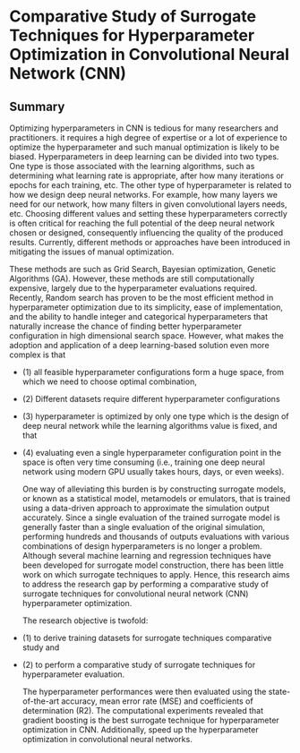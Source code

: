 # Comparative Study of Surrogate Techniques for Hyperparameter Optimization in Convolutional Neural Network (CNN) 

## Summary

<html>
<body>
<p>
  Optimizing hyperparameters in CNN is tedious for many researchers and practitioners. it requires a high degree of expertise or a lot of experience to optimize the hyperparameter and such manual optimization is likely to be biased. Hyperparameters in deep learning can be divided into two types. One type is those associated with the learning algorithms, such as determining what learning rate is appropriate, after how many iterations or epochs for each training, etc. The other type of hyperparameter is related to how we design deep neural networks. For example, how many layers we need for our network, how many filters in given convolutional layers needs, etc. Choosing different values and setting these hyperparameters correctly is often critical for reaching the full potential of the deep neural network chosen or designed, consequently influencing the quality of the produced results. Currently, different methods or approaches have been introduced in mitigating the issues of manual optimization. 
  
  These methods are such as Grid Search, Bayesian optimization, Genetic Algorithms (GA). However, these methods are still computationally expensive, largely due to the hyperparameter evaluations required. Recently, Random search has proven to be the most efficient method in hyperparameter optimization due to its simplicity, ease of implementation, and the ability to handle integer and categorical hyperparameters that naturally increase the chance of finding better hyperparameter configuration in high dimensional search space. However, what makes the adoption and application of a deep learning-based solution even more complex is that 
 
* (1) all feasible hyperparameter configurations form a huge space, from which we need to choose optimal combination, 
* (2) Different datasets require different hyperparameter configurations 
* (3) hyperparameter is optimized by only one type which is the design of deep neural network while the learning algorithms value is fixed, and that 
* (4) evaluating even a single hyperparameter configuration point in the space is often very time consuming (i.e., training one deep neural network using modern GPU usually takes hours, days, or even weeks). 
  
  One way of alleviating this burden is by constructing surrogate models, or known as a statistical model, metamodels or emulators, that is trained using a data-driven approach to approximate the simulation output accurately. Since a single evaluation of the trained surrogate model is generally faster than a single evaluation of the original simulation, performing hundreds and thousands of outputs evaluations with various combinations of design hyperparameters is no longer a problem. Although several machine learning and regression techniques have been developed for surrogate model construction, there has been little work on which surrogate techniques to apply. Hence, this research aims to address the research gap by performing a comparative study of surrogate techniques for convolutional neural network (CNN) hyperparameter optimization. 
  
  The research objective is twofold: 
* (1) to derive training datasets for surrogate techniques comparative study and 
* (2) to perform a comparative study of surrogate techniques for hyperparameter evaluation. 
  
  The hyperparameter performances were then evaluated using the state-of-the-art accuracy, mean error rate (MSE) and coefficients of determination (R2). The computational experiments revealed that gradient boosting is the best surrogate technique for hyperparameter optimization in CNN. Additionally, speed up the hyperparameter optimization in convolutional neural networks.</p>
</body>
</html>

